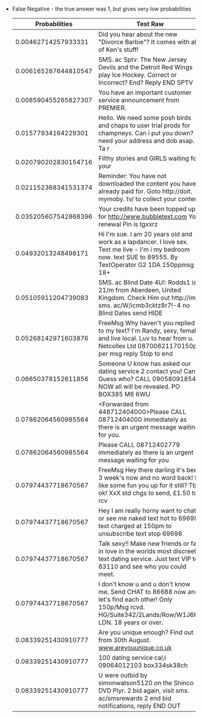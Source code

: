 * False Negative - the true answer was 1, but gives very low probabilities

  | Probabilities | Test Raw |
  |-|-|
  |     0.00462714257933331      | Did you hear about the new "Divorce Barbie"? It comes with all of Ken's stuff!|
  |     0.006165287644810547     | SMS. ac Sptv: The New Jersey Devils and the Detroit Red Wings play Ice Hockey. Correct or Incorrect? End? Reply END SPTV|
  |     0.008590455265827307     | You have an important customer service announcement from PREMIER.|
  |     0.01577934164229301      | Hello. We need some posh birds and chaps to user trial prods for champneys. Can i put you down? I need your address and dob asap. Ta r|
  |     0.020790202830154716     | Filthy stories and GIRLS waiting for your|
  |     0.021152368341531374     | Reminder: You have not downloaded the content you have already paid for. Goto http://doit. mymoby. tv/ to collect your content.|
  |     0.035205607542868396     | Your credits have been topped up for http://www.bubbletext.com Your renewal Pin is tgxxrz|
  |     0.04932013248498171      | Hi I'm sue. I am 20 years old and work as a lapdancer. I love sex. Text me live - I'm i my bedroom now. text SUE to 89555. By TextOperator G2 1DA 150ppmsg 18+|
  |     0.05105911204739083      | SMS. ac Blind Date 4U!: Rodds1 is 21/m from Aberdeen, United Kingdom. Check Him out http://img. sms. ac/W/icmb3cktz8r7!-4 no Blind Dates send HIDE|
  |     0.05268142971603876      | FreeMsg Why haven't you replied to my text? I'm Randy, sexy, female and live local. Luv to hear from u. Netcollex Ltd 08700621170150p per msg reply Stop to end|
  |     0.06650378152611856      | Someone U know has asked our dating service 2 contact you! Cant Guess who? CALL 09058091854 NOW all will be revealed. PO BOX385 M6 6WU|
  |     0.07862064560985564      | <Forwarded from 448712404000>Please CALL 08712404000 immediately as there is an urgent message waiting for you.|
  |     0.07862064560985564      | Please CALL 08712402779 immediately as there is an urgent message waiting for you|
  |     0.07974437718670567      | FreeMsg Hey there darling it's been 3 week's now and no word back! I'd like some fun you up for it still? Tb ok! XxX std chgs to send, £1.50 to rcv|
  |     0.07974437718670567      | Hey I am really horny want to chat or see me naked text hot to 69698 text charged at 150pm to unsubscribe text stop 69698|
  |     0.07974437718670567      | Talk sexy!! Make new friends or fall in love in the worlds most discreet text dating service. Just text VIP to 83110 and see who you could meet.|
  |     0.07974437718670567      | I don't know u and u don't know me. Send CHAT to 86688 now and let's find each other! Only 150p/Msg rcvd. HG/Suite342/2Lands/Row/W1J6HL LDN. 18 years or over.|
  |     0.08339251430910777      | Are you unique enough? Find out from 30th August. www.areyouunique.co.uk|
  |     0.08339251430910777      | 100 dating service cal;l 09064012103 box334sk38ch|
  |     0.08339251430910777      | U were outbid by simonwatson5120 on the Shinco DVD Plyr. 2 bid again, visit sms. ac/smsrewards 2 end bid notifications, reply END OUT|